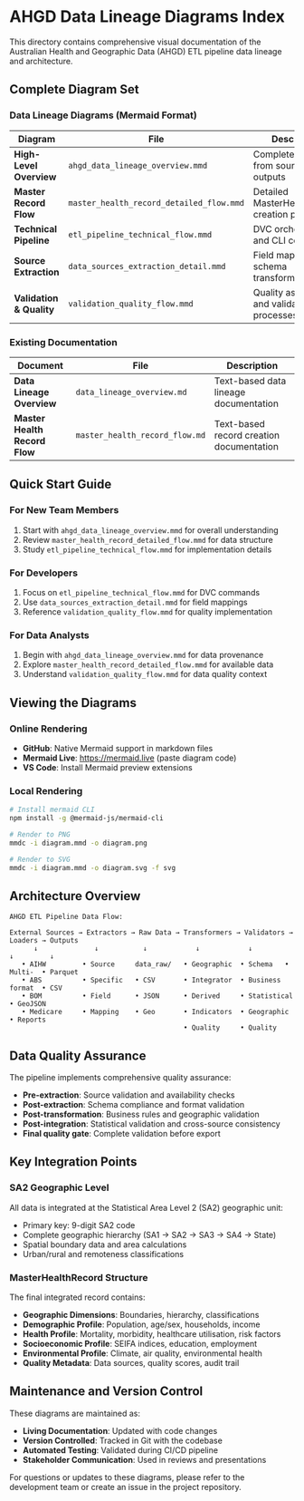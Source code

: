 # AHGD Data Lineage Diagrams Index

This directory contains comprehensive visual documentation of the Australian Health and Geographic Data (AHGD) ETL pipeline data lineage and architecture.

## Complete Diagram Set

### Data Lineage Diagrams (Mermaid Format)

| Diagram | File | Description | Audience |
|---------|------|-------------|----------|
| **High-Level Overview** | `ahgd_data_lineage_overview.mmd` | Complete pipeline from sources to outputs | All stakeholders |
| **Master Record Flow** | `master_health_record_detailed_flow.mmd` | Detailed MasterHealthRecord creation process | Developers, Analysts |
| **Technical Pipeline** | `etl_pipeline_technical_flow.mmd` | DVC orchestration and CLI commands | Developers |
| **Source Extraction** | `data_sources_extraction_detail.mmd` | Field mappings and schema transformations | Developers, Data Engineers |
| **Validation & Quality** | `validation_quality_flow.mmd` | Quality assurance and validation processes | QA Engineers, Analysts |

### Existing Documentation

| Document | File | Description |
|----------|------|-------------|
| **Data Lineage Overview** | `data_lineage_overview.md` | Text-based data lineage documentation |
| **Master Health Record Flow** | `master_health_record_flow.md` | Text-based record creation documentation |

## Quick Start Guide

### For New Team Members
1. Start with `ahgd_data_lineage_overview.mmd` for overall understanding
2. Review `master_health_record_detailed_flow.mmd` for data structure
3. Study `etl_pipeline_technical_flow.mmd` for implementation details

### For Developers
1. Focus on `etl_pipeline_technical_flow.mmd` for DVC commands
2. Use `data_sources_extraction_detail.mmd` for field mappings
3. Reference `validation_quality_flow.mmd` for quality implementation

### For Data Analysts
1. Begin with `ahgd_data_lineage_overview.mmd` for data provenance
2. Explore `master_health_record_detailed_flow.mmd` for available data
3. Understand `validation_quality_flow.mmd` for data quality context

## Viewing the Diagrams

### Online Rendering
- **GitHub**: Native Mermaid support in markdown files
- **Mermaid Live**: https://mermaid.live (paste diagram code)
- **VS Code**: Install Mermaid preview extensions

### Local Rendering
```bash
# Install mermaid CLI
npm install -g @mermaid-js/mermaid-cli

# Render to PNG
mmdc -i diagram.mmd -o diagram.png

# Render to SVG
mmdc -i diagram.mmd -o diagram.svg -f svg
```

## Architecture Overview

```
AHGD ETL Pipeline Data Flow:

External Sources → Extractors → Raw Data → Transformers → Validators → Loaders → Outputs
      ↓              ↓           ↓            ↓            ↓           ↓         ↓
   • AIHW         • Source     data_raw/   • Geographic  • Schema   • Multi-  • Parquet
   • ABS          • Specific   • CSV       • Integrator  • Business   format  • CSV  
   • BOM          • Field      • JSON      • Derived     • Statistical         • GeoJSON
   • Medicare     • Mapping    • Geo       • Indicators  • Geographic          • Reports
                                           • Quality     • Quality
```

## Data Quality Assurance

The pipeline implements comprehensive quality assurance:
- **Pre-extraction**: Source validation and availability checks
- **Post-extraction**: Schema compliance and format validation  
- **Post-transformation**: Business rules and geographic validation
- **Post-integration**: Statistical validation and cross-source consistency
- **Final quality gate**: Complete validation before export

## Key Integration Points

### SA2 Geographic Level
All data is integrated at the Statistical Area Level 2 (SA2) geographic unit:
- Primary key: 9-digit SA2 code
- Complete geographic hierarchy (SA1 → SA2 → SA3 → SA4 → State)
- Spatial boundary data and area calculations
- Urban/rural and remoteness classifications

### MasterHealthRecord Structure
The final integrated record contains:
- **Geographic Dimensions**: Boundaries, hierarchy, classifications
- **Demographic Profile**: Population, age/sex, households, income
- **Health Profile**: Mortality, morbidity, healthcare utilisation, risk factors
- **Socioeconomic Profile**: SEIFA indices, education, employment
- **Environmental Profile**: Climate, air quality, environmental health
- **Quality Metadata**: Data sources, quality scores, audit trail

## Maintenance and Version Control

These diagrams are maintained as:
- **Living Documentation**: Updated with code changes
- **Version Controlled**: Tracked in Git with the codebase
- **Automated Testing**: Validated during CI/CD pipeline
- **Stakeholder Communication**: Used in reviews and presentations

For questions or updates to these diagrams, please refer to the development team or create an issue in the project repository.